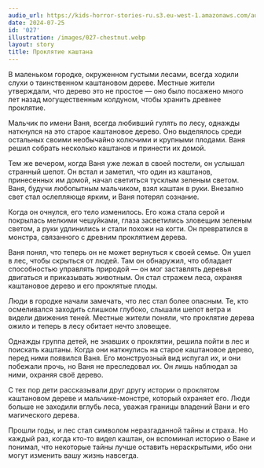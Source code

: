 ```yaml
---
audio_url: https://kids-horror-stories-ru.s3.eu-west-1.amazonaws.com/audio/027-chestnut.mp3
date: 2024-07-25
id: '027'
illustration: /images/027-chestnut.webp
layout: story
title: Проклятие каштана
---
```


В маленьком городке, окруженном густыми лесами, всегда ходили слухи о таинственном каштановом дереве. Местные жители утверждали, что дерево это не простое — оно было посажено много лет назад могущественным колдуном, чтобы хранить древнее проклятие.

Мальчик по имени Ваня, всегда любивший гулять по лесу, однажды наткнулся на это старое каштановое дерево. Оно выделялось среди остальных своими необычайно колючими и крупными плодами. Ваня решил собрать несколько каштанов и принести их домой.

Тем же вечером, когда Ваня уже лежал в своей постели, он услышал странный шепот. Он встал и заметил, что один из каштанов, принесенных им домой, начал светиться тусклым зеленым светом. Ваня, будучи любопытным мальчиком, взял каштан в руки. Внезапно свет стал ослепляюще ярким, и Ваня потерял сознание.

Когда он очнулся, его тело изменилось. Его кожа стала серой и покрылась мелкими чешуйками, глаза засветились зловещим зеленым светом, а руки удлинились и стали похожи на когти. Он превратился в монстра, связанного с древним проклятием дерева.

Ваня понял, что теперь он не может вернуться к своей семье. Он ушел в лес, чтобы скрыться от людей. Там он обнаружил, что обладает способностью управлять природой — он мог заставлять деревья двигаться и приказывать животным. Он стал стражем леса, охраняя каштановое дерево и его проклятые плоды.

Люди в городке начали замечать, что лес стал более опасным. Те, кто осмеливался заходить слишком глубоко, слышали шепот ветра и видели движения теней. Местные жители поняли, что проклятие дерева ожило и теперь в лесу обитает нечто зловещее.

Однажды группа детей, не знавших о проклятии, решила пойти в лес и поискать каштаны. Когда они наткнулись на старое каштановое дерево, перед ними появился Ваня. Его монструозный вид испугал их, и они побежали прочь, но Ваня не преследовал их. Он лишь наблюдал за ними, охраняя своё дерево.

С тех пор дети рассказывали друг другу истории о проклятом каштановом дереве и мальчике-монстре, который охраняет его. Люди больше не заходили вглубь леса, уважая границы владений Вани и его магического дерева.

Прошли годы, и лес стал символом неразгаданной тайны и страха. Но каждый раз, когда кто-то видел каштан, он вспоминал историю о Ване и понимал, что некоторые тайны лучше оставить нераскрытыми, ибо они могут изменить вашу жизнь навсегда.